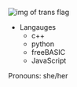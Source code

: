 ![img of trans flag](https://upload.wikimedia.org/wikipedia/commons/thumb/b/b0/Transgender_Pride_flag.svg/512px-Transgender_Pride_flag.svg.png)

* Langauges
  * c++
  * python
  * freeBASIC
  * JavaScript

Pronouns: she/her
